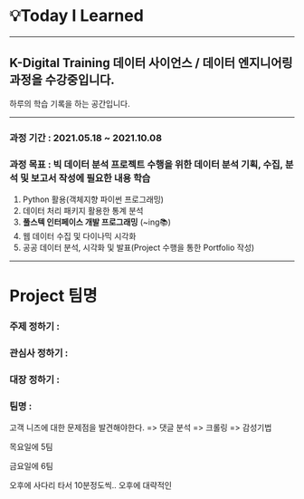 # 💡Today I Learned 

-------------

## K-Digital Training 데이터 사이언스 / 데이터 엔지니어링 과정을 수강중입니다.

하루의 학습 기록을 하는 공간입니다.

---------

### 과정 기간 : 2021.05.18 ~ 2021.10.08 

### 과정 목표 : 빅 데이터 분석 프로젝트 수행을 위한 데이터 분석 기획, 수집, 분석 및 보고서 작성에 필요한 내용 학습

1. Python 활용(객체지향 파이썬 프로그래밍)
2. 데이터 처리 패키지 활용한 통계 분석
3. **풀스텍 인터페이스 개발 프로그래밍** (~ing📚) 
4. 웹 데이터 수집 및 다이나믹 시각화
5. 공공 데이터 분석, 시각화 및 발표(Project 수행을 통한 Portfolio 작성)

--------

# Project 팀명

### 주제 정하기 :

### 관심사 정하기 :

### 대장 정하기 :

### 팀명 : 



고객 니즈에 대한 문제점을 발견해야한다.  => 댓글 분석 => 크롤링 => 감성기법 



목요일에 5팀

금요일에 6팀 

오후에 사다리 타서 10분정도씩.. 오후에 대략적인 

